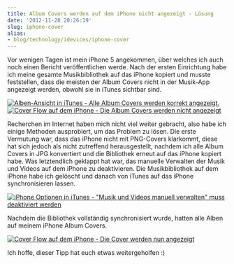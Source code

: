 ```yaml
---
title: Album Covers werden auf dem iPhone nicht angezeigt - Lösung
date: '2012-11-28 20:26:19'
slug: iphone-cover
alias:
- blog/technology/idevices/iphone-cover
---
```


Vor wenigen Tagen ist mein iPhone 5 angekommen, über welches ich auch noch einen Bericht veröffentlichen werde. Nach der ersten Einrichtung habe ich meine gesamte Musikbibliothek auf das iPhone kopiert und musste feststellen, dass die meisten der Album Covers nicht in der Musik-App angezeigt werden, obwohl sie in iTunes sichtbar sind.

[![Alben-Ansicht in iTunes - Alle Album Covers werden korrekt angezeigt.](https://leolabs.imgix.net/assets/2012/11/iTunes-Alben-mit-Cover.png?max-w=700 "iTunes Alben mit Cover")](/assets/2012/11/iTunes-Alben-mit-Cover.png)
[![Cover Flow auf dem iPhone - Die Album Covers werden nicht angezeigt](https://leolabs.imgix.net/assets/2012/11/IMG_0009.png?max-w=700 "Cover Flow auf dem iPhone - Die Cover werden nicht angezeigt")](/assets/2012/11/IMG_0009.png)

Recherchen im Internet haben mich nicht viel weiter gebracht, also habe ich einige Methoden ausprobiert, um das Problem zu lösen. Die erste Vermutung war, dass das iPhone nicht mit PNG-Covers klarkommt, diese hat sich jedoch als nicht zutreffend herausgestellt, nachdem ich alle Album Covers in JPG konvertiert und die Bibliothek erneut auf das iPhone kopiert habe. Was letztendlich geklappt hat war, das manuelle Verwalten der Musik und Videos auf dem iPhone zu deaktivieren. Die Musikbibliothek auf dem iPhone habe ich gelöscht und danach von iTunes auf das iPhone synchronisieren lassen.

[![iPhone Optionen in iTunes - "Musik und Videos manuell verwalten" muss deaktiviert werden](https://leolabs.imgix.net/assets/2012/11/iPhone-Optionen-in-iTunes.png?max-w=700 "iPhone Optionen in iTunes")](/assets/2012/11/iPhone-Optionen-in-iTunes.png)

Nachdem die Bibliothek vollständig synchronisiert wurde, hatten alle Alben auf meinem iPhone Album Covers.

[![Cover Flow auf dem iPhone - Die Cover werden nun angezeigt](https://leolabs.imgix.net/assets/2012/11/IMG_0010.png?max-w=700 "Cover Flow auf dem iPhone - Die Cover werden nun angezeigt")](/assets/2012/11/IMG_0010.png)

Ich hoffe, dieser Tipp hat euch etwas weitergeholfen :)
